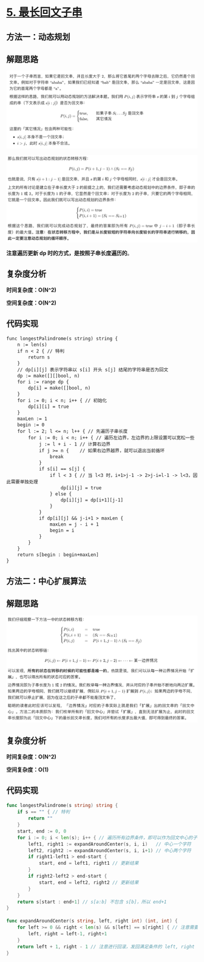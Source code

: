 # [5. 最长回文子串](https://leetcode-cn.com/problems/longest-palindromic-substring/)

## 方法一：动态规划

## 解题思路

![45AC289C-9915-4193-B75D-2878A057442C](images/45AC289C-9915-4193-B75D-2878A057442C.png)

![AE5AA8C2-3E27-47AA-861A-4568B329DA50](images/AE5AA8C2-3E27-47AA-861A-4568B329DA50.png)

**注意遍历更新 dp 时的方式，是按照子串长度遍历的**。

## 复杂度分析

**时间复杂度：O(N^2)**

**空间复杂度：O(N^2)** 

## 代码实现

```golang
func longestPalindrome(s string) string {
	n := len(s)
	if n < 2 { // 特判
		return s
	}
	// dp[i][j] 表示字符串以 s[i] 开头 s[j] 结尾的字符串是否为回文
	dp := make([][]bool, n)
	for i := range dp {
		dp[i] = make([]bool, n)
	}
	for i := 0; i < n; i++ { // 初始化
		dp[i][i] = true
	}
	maxLen := 1
	begin := 0
	for l := 2; l <= n; l++ { // 先遍历子串长度
		for i := 0; i < n; i++ { // 遍历左边界，左边界的上限设置可以宽松一些
			j := l + i - 1 // 计算右边界
			if j >= n {    // 如果右边界越界，就可以退出当前循环
				break
			}
			if s[i] == s[j] {
				if l < 3 { // 当 l<3 时，i+1>j-1 -> 2>j-i=l-1 -> l<3，因此需要单独处理
					dp[i][j] = true
				} else {
					dp[i][j] = dp[i+1][j-1]
				}
			}
			if dp[i][j] && j-i+1 > maxLen {
				maxLen = j - i + 1
				begin = i
			}
		}
	}
	return s[begin : begin+maxLen]
}
```

## 方法二：中心扩展算法

## 解题思路

![406A5C63-CDE7-4F9D-BA1B-FD1C0F5BF4DF](images/406A5C63-CDE7-4F9D-BA1B-FD1C0F5BF4DF.png)

## 复杂度分析

**时间复杂度：O(N^2)**

**空间复杂度：O(1)** 

## 代码实现

```go
func longestPalindrome(s string) string {
	if s == "" { // 特判
		return ""
	}
	start, end := 0, 0
	for i := 0; i < len(s); i++ { // 遍历所有边界条件，即可以作为回文中心的子串
		left1, right1 := expandAroundCenter(s, i, i)   // 中心一个字符
		left2, right2 := expandAroundCenter(s, i, i+1) // 中心两个字符
		if right1-left1 > end-start {
			start, end = left1, right1 // 更新结果
		}
		if right2-left2 > end-start {
			start, end = left2, right2 // 更新结果
		}
	}
	return s[start : end+1] // s[a:b] 不包含 s[b]，所以 end+1
}

func expandAroundCenter(s string, left, right int) (int, int) {
	for left >= 0 && right < len(s) && s[left] == s[right] { // 注意需要判断 s[left] == s[right]，有可能不相等
		left, right = left-1, right+1
	}
	return left + 1, right - 1 // 注意进行回滚，发回满足条件的 left, right
}
```

